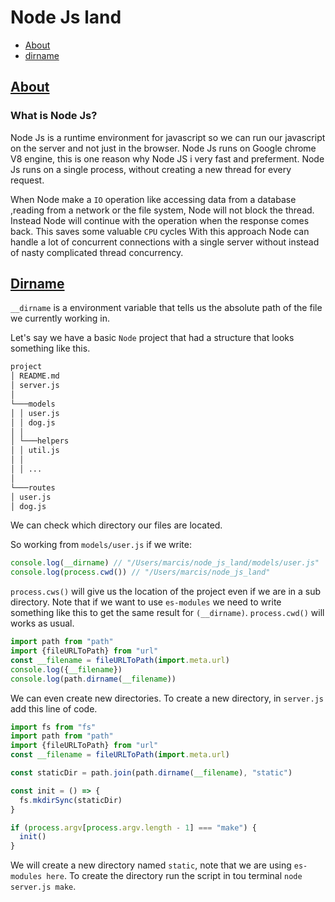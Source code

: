 # Node Js land

- [About](#about)
- [dirname](#dirname)

## [About](#about)

### What is Node Js?

Node Js is a runtime environment for javascript so we can run our javascript on the server and not just in the browser.
Node Js runs on Google chrome V8 engine, this is one reason why Node JS i very fast and preferment.
Node Js runs on a single process, without creating a new thread for every request.

When Node make a `IO` operation like accessing data from a database ,reading from a network or the file system, Node will not block the thread.
Instead Node will continue with the operation when the response comes back. This saves some valuable `CPU` cycles
With this approach Node can handle a lot of concurrent connections with a single server without instead of nasty complicated thread concurrency.

## [Dirname](#dirname)

`__dirname` is a environment variable that tells us the absolute path of the file we currently working in.

Let's say we have a basic `Node` project that had a structure that looks something like this.

```md
project
│ README.md
│ server.js
│
└───models
│ │ user.js
│ │ dog.js
│ │
│ └───helpers
│ │ util.js
│ │
│ │ ...
│
└───routes
│ user.js
│ dog.js
```

We can check which directory our files are located.

So working from `models/user.js` if we write:

```js
console.log(__dirname) // "/Users/marcis/node_js_land/models/user.js"
console.log(process.cwd()) // "/Users/marcis/node_js_land"
```

`process.cws()` will give us the location of the project even if we are in a sub directory.
Note that if we want to use `es-modules` we need to write something like this to get the same result for `(__dirname)`.
`process.cwd()` will works as usual.

```js
import path from "path"
import {fileURLToPath} from "url"
const __filename = fileURLToPath(import.meta.url)
console.log({__filename})
console.log(path.dirname(__filename))
```

We can even create new directories.
To create a new directory, in `server.js` add this line of code.

```js
import fs from "fs"
import path from "path"
import {fileURLToPath} from "url"
const __filename = fileURLToPath(import.meta.url)

const staticDir = path.join(path.dirname(__filename), "static")

const init = () => {
  fs.mkdirSync(staticDir)
}

if (process.argv[process.argv.length - 1] === "make") {
  init()
}
```

We will create a new directory named `static`, note that we are using `es-modules here`.
To create the directory run the script in tou terminal `node server.js make`.
